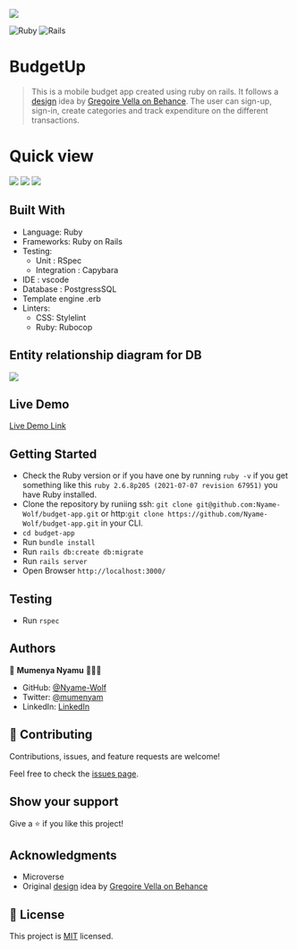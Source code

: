 ![](https://img.shields.io/badge/Microverse-blueviolet)

![Ruby](https://img.shields.io/badge/ruby-%23CC342D.svg?style=for-the-badge&logo=ruby&logoColor=white) ![Rails](https://img.shields.io/badge/rails-%23CC0000.svg?style=for-the-badge&logo=ruby-on-rails&logoColor=white)

# BudgetUp

>This is a mobile budget app created using ruby on rails. It follows a [design](https://www.behance.net/gallery/19759151/Snapscan-iOs-design-and-branding?tracking_source=) idea by [Gregoire Vella on Behance](https://www.behance.net/gregoirevella). The user can sign-up, sign-in, create categories and track expenditure on the different transactions.

# Quick view
![](./app/assets/images/splashscreen.png)
![](./app/assets/images/categories.png)
![](./app/assets/images/transactions.png)

## Built With

- Language: Ruby
- Frameworks: Ruby on Rails
- Testing: 
     - Unit : RSpec
     - Integration : Capybara
- IDE : vscode
- Database : PostgressSQL
- Template engine .erb
- Linters:
     - CSS: Stylelint
     - Ruby: Rubocop

## Entity relationship diagram for DB
![](./app/assets/images/ERD.png)

## Live Demo
[Live Demo Link](https://budgetup.onrender.com/)


## Getting Started

- Check the Ruby version or if you  have one  by running `ruby -v` if you get something like this `ruby 2.6.8p205 (2021-07-07 revision 67951)` you have Ruby installed.
- Clone the repository by runiing  ssh: `git clone git@github.com:Nyame-Wolf/budget-app.git` or http:`git clone https://github.com/Nyame-Wolf/budget-app.git` in your CLI.
- `cd budget-app`
- Run `bundle install`
- Run `rails db:create db:migrate`
- Run `rails server`
- Open Browser `http://localhost:3000/`


## Testing

- Run `rspec`



## Authors

👤 **Mumenya Nyamu** 🧑🏻‍💻

- GitHub: [@Nyame-Wolf](https://github.com/Nyame-Wolf)
- Twitter: [@mumenyam](https://twitter.com/Mumenyam)
- LinkedIn: [LinkedIn](https://www.linkedin.com/in/mumenya-nyamu-software-engineer/)



## 🤝 Contributing

Contributions, issues, and feature requests are welcome!

Feel free to check the [issues page](https://github.com/Nyame-Wolf/budget-app/issues/).

## Show your support

Give a ⭐️ if you like this project!

## Acknowledgments

- Microverse
- Original [design](https://www.behance.net/gallery/19759151/Snapscan-iOs-design-and-branding?tracking_source=) idea by [Gregoire Vella on Behance](https://www.behance.net/gregoirevella)

## 📝 License

This project is [MIT](./MIT.md) licensed.




